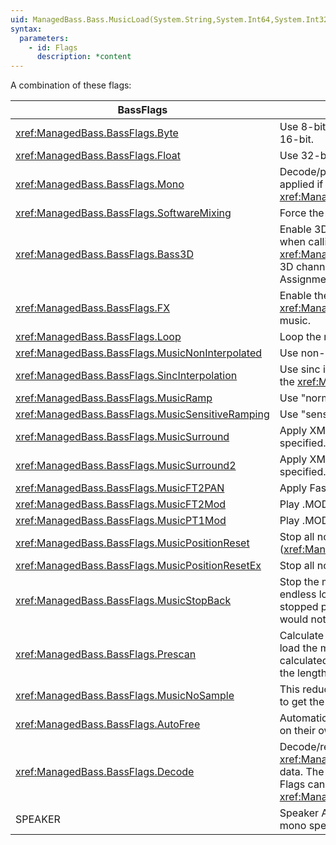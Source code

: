 ```yaml
---
uid: ManagedBass.Bass.MusicLoad(System.String,System.Int64,System.Int32,ManagedBass.BassFlags,System.Int32)
syntax:
  parameters:
    - id: Flags
      description: *content
---
```


A combination of these flags:  

BassFlags                                          | Description
---------------------------------------------------|-------------
<xref:ManagedBass.BassFlags.Byte>                  | Use 8-bit resolution. If neither this or the <xref:ManagedBass.BassFlags.Float> flags are specified, then the stream is 16-bit.
<xref:ManagedBass.BassFlags.Float>                 | Use 32-bit floating-point sample data.
<xref:ManagedBass.BassFlags.Mono>                  | Decode/play the music in mono, reducing the CPU usage (if it was originally stereo). This flag is automatically applied if <xref:ManagedBass.DeviceInitFlags.Mono> was specified when calling <xref:ManagedBass.Bass.Init(System.Int32,System.Int32,ManagedBass.DeviceInitFlags,System.IntPtr,System.IntPtr)>.
<xref:ManagedBass.BassFlags.SoftwareMixing>        | Force the sample to not use hardware mixing.
<xref:ManagedBass.BassFlags.Bass3D>                | Enable 3D functionality. This requires that the <xref:ManagedBass.DeviceInitFlags.Device3D> flag was specified when calling <xref:ManagedBass.Bass.Init(System.Int32,System.Int32,ManagedBass.DeviceInitFlags,System.IntPtr,System.IntPtr)>. 3D channels must also be mono, so <xref:ManagedBass.BassFlags.Mono> is automatically applied. The Speaker Assignment Flags cannot be used together with this flag.
<xref:ManagedBass.BassFlags.FX>                    | Enable the old implementation of DirectX 8 effects. Use <xref:ManagedBass.Bass.ChannelSetFX(System.Int32,ManagedBass.EffectType,System.Int32)> to add effects to the music.
<xref:ManagedBass.BassFlags.Loop>                  | Loop the music.
<xref:ManagedBass.BassFlags.MusicNonInterpolated>  | Use non-interpolated sample mixing. This generally reduces the sound quality, but can be good for chip-tunes.
<xref:ManagedBass.BassFlags.SincInterpolation>     | Use sinc interpolated sample mixing. This increases the sound quality, but also requires more CPU. If neither this or the <xref:ManagedBass.BassFlags.MusicNonInterpolated> flag is specified, linear interpolation is used.
<xref:ManagedBass.BassFlags.MusicRamp>             | Use "normal" ramping (as in FastTracker 2).
<xref:ManagedBass.BassFlags.MusicSensitiveRamping> | Use "sensitive" ramping.
<xref:ManagedBass.BassFlags.MusicSurround>         | Apply XMPlay's surround sound to the music. This is ignored if <xref:ManagedBass.BassFlags.Mono> flag is also specified.
<xref:ManagedBass.BassFlags.MusicSurround2>        | Apply XMPlay's surround sound 2 to the music. This is ignored if <xref:ManagedBass.BassFlags.Mono> flag is also specified.
<xref:ManagedBass.BassFlags.MusicFT2PAN>           | Apply FastTracker 2 panning to XM files.
<xref:ManagedBass.BassFlags.MusicFT2Mod>           | Play .MOD files as FastTracker 2 would, including applying FastTracker 2 panning.
<xref:ManagedBass.BassFlags.MusicPT1Mod>           | Play .MOD files as ProTracker 1 would.
<xref:ManagedBass.BassFlags.MusicPositionReset>    | Stop all notes when seeking (<xref:ManagedBass.Bass.ChannelSetPosition(System.Int32,System.Int64,ManagedBass.PositionFlags)>).
<xref:ManagedBass.BassFlags.MusicPositionResetEx>  | Stop all notes and reset BPM/etc when seeking.
<xref:ManagedBass.BassFlags.MusicStopBack>         | Stop the music when a backward jump effect is played. This stops musics that never reach the end from going into endless loops. Some MOD musics are designed to jump all over the place, so this flag would cause those to be stopped prematurely. If this flag is used together with the <xref:ManagedBass.BassFlags.Loop> flag, then the music would not be stopped but any <xref:ManagedBass.SyncFlags.End> sync would be triggered.
<xref:ManagedBass.BassFlags.Prescan>               | Calculate the playback length of the music, and enable seeking in bytes. This slightly increases the time taken to load the music, depending on how long it is. In the case of musics that loop, the length until the loop occurs is calculated. Use <xref:ManagedBass.Bass.ChannelGetLength(System.Int32,ManagedBass.PositionFlags)> to retrieve the length.
<xref:ManagedBass.BassFlags.MusicNoSample>         | This reduces the time (and memory) taken to load the music, notably with MO3 files, which is useful if you just want to get the text and/or length of the music without playing it.
<xref:ManagedBass.BassFlags.AutoFree>              | Automatically free the music when playback ends. Note that some musics have infinite loops, so never actually end on their own.
<xref:ManagedBass.BassFlags.Decode>                | Decode/render the sample data, without playing it. Use <xref:ManagedBass.Bass.ChannelGetData(System.Int32,System.IntPtr,System.Int32)> to retrieve decoded sample data. The <xref:ManagedBass.BassFlags.Bass3D>, <xref:ManagedBass.BassFlags.AutoFree> and Speaker Assignment Flags cannot be used together with this flag. The <xref:ManagedBass.BassFlags.SoftwareMixing> and <xref:ManagedBass.BassFlags.FX> flags are also ignored.
SPEAKER                                            | Speaker Assignment Flags. The <xref:ManagedBass.BassFlags.Mono> flag is automatically applied when using a mono speaker assignment flag.